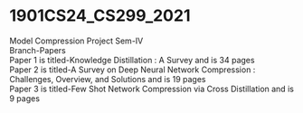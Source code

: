 # 1901CS24_CS299_2021
Model Compression Project Sem-IV<br/>
Branch-Papers<br/>
Paper 1 is titled-Knowledge Distillation : A Survey and is 34 pages<br/>
Paper 2 is titled-A Survey on Deep Neural Network Compression : Challenges, Overview, and Solutions and is 19 pages<br/>
Paper 3 is titled-Few Shot Network Compression via Cross Distillation and is 9 pages

